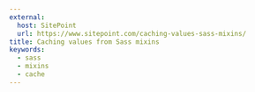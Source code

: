 ```yaml
---
external:
  host: SitePoint
  url: https://www.sitepoint.com/caching-values-sass-mixins/
title: Caching values from Sass mixins
keywords:
  - sass
  - mixins
  - cache
---
```

